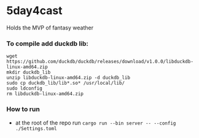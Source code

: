 # 5day4cast
Holds the MVP of fantasy weather

### To compile add duckdb lib:
```
wget https://github.com/duckdb/duckdb/releases/download/v1.0.0/libduckdb-linux-amd64.zip
mkdir duckdb_lib
unzip libduckdb-linux-amd64.zip -d duckdb_lib
sudo cp duckdb_lib/lib*.so* /usr/local/lib/
sudo ldconfig
rm libduckdb-linux-amd64.zip
```

### How to run
- at the root of the repo run `cargo run --bin server -- --config ./Settings.toml`
